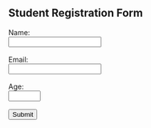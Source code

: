 <!DOCTYPE html>
<html lang="en">
<head>
    <meta charset="UTF-8">
    <meta name="viewport" content="width=device-width, initial-scale=1.0">
    <title>Registration Form</title>
    <style>
        .form-group {
            margin-bottom: 1rem;
        }
        .error {
            color: red;
            font-size: 0.9rem;
        }
    </style>
</head>
<body>
    <h2>Student Registration Form</h2>
    <form>
        <div class="form-group">
            <label for="name">Name:</label><br>
            <input type="text" id="name" name="name" required>
        </div>
        <div class="form-group">
            <label for="email">Email:</label><br>
            <input type="email" id="email" name="email" required>
        </div>
        <div class="form-group">
            <label for="age">Age:</label><br>
            <input type="number" id="age" name="age" min="18" max="100" required>
        </div>
        <button type="submit">Submit</button>
    </form>
</body>
</html>
